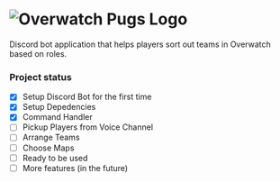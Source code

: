 # ![Overwatch Pugs Logo](https://media.discordapp.net/attachments/362749870387363841/867199378511233024/Untitled.png)
Discord bot application that helps players sort out teams in Overwatch based on roles.

### Project status

- [x] Setup Discord Bot for the first time
- [x] Setup Depedencies
- [x] Command Handler
- [ ] Pickup Players from Voice Channel
- [ ] Arrange Teams
- [ ] Choose Maps
- [ ] Ready to be used
- [ ] More features (in the future)
